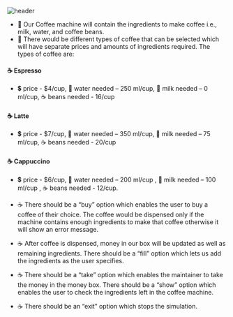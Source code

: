 ![header](https://github.com/Sowndarya9920/CoffeeMachineSimulator/assets/112794922/073a3bad-38e0-461e-94c2-feceec328805)

- :hotel: Our Coffee machine will contain the ingredients to make coffee i.e., milk, water, and coffee beans.
- :hotel: There would be different types of coffee that can be selected which will have separate prices and amounts of ingredients required. The types of coffee are:

#### :coffee: Espresso
- :heavy_dollar_sign: price - $4/cup, :potable_water: water needed – 250 ml/cup, :milk_glass: milk needed – 0 ml/cup, :coffee: beans needed - 16/cup
#### :coffee: Latte
- :heavy_dollar_sign: price - $7/cup, :potable_water: water needed – 350 ml/cup, :milk_glass: milk needed – 75 ml/cup,  :coffee: beans needed - 20/cup
#### :coffee: Cappuccino
- :heavy_dollar_sign: price - $6/cup, :potable_water: water needed – 200 ml/cup , :milk_glass: milk needed – 100 ml/cup , :coffee: beans needed - 12/cup. 

- :coffee: There should be a “buy” option which enables the user to buy a coffee of their choice. The coffee would be dispensed only if the machine contains enough ingredients to make that coffee otherwise it will show an error message. 
- :coffee: After coffee is dispensed, money in our box will be updated as well as remaining ingredients. There should be a “fill” 
option which lets us add the ingredients as the user specifies. 
- :coffee: There should be a “take” option which enables the maintainer to take the money in the money box. There should be a “show” 
option which enables the user to check the ingredients left in the coffee machine. 
- :coffee: There should be an “exit” option which stops the simulation.



